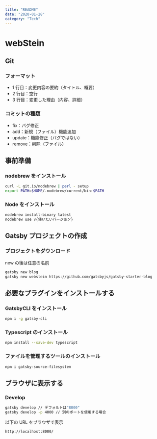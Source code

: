 ```yaml
---
title: "README"
date: "2020-01-28"
category: "Tech"
---
```


# webStein

## Git

### フォーマット

- 1 行目：変更内容の要約（タイトル、概要）
- 2 行目：空行
- 3 行目：変更した理由（内容、詳細）

### コミットの種類

- fix：バグ修正
- add：新規（ファイル）機能追加
- update：機能修正（バグではない）
- remove：削除（ファイル）

## 事前準備

### nodebrew をインストール

```Bash
curl -L git.io/nodebrew | perl - setup
export PATH=$HOME/.nodebrew/current/bin:$PATH
```

### Node をインストール

```Bash
nodebrew install-binary latest
nodebrew use v{使いたいバージョン}
```

## Gatsby プロジェクトの作成

### プロジェクトをダウンロード

new の後は任意の名前

```Bash
gatsby new blog
gatsby new webstein https://github.com/gatsbyjs/gatsby-starter-blog
```

## 必要なプラグインをインストールする

### GatsbyCLI をインストール

```Bash
npm i -g gatsby-cli
```

### Typescript のインストール

```Bash
npm install --save-dev typescript
```

### ファイルを管理するツールのインストール

```Bash
npm i gatsby-source-filesystem
```

## ブラウザに表示する

### Develop

```Bash
gatsby develop // デフォルトは"8000"
gatsby develop -p 4000 // 別のポートを使用する場合
```

以下の URL をブラウザで表示

```Bash
http://localhost:8000/
```
